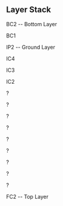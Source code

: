 ## Layer Stack

BC2  -- Bottom Layer

BC1

IP2  -- Ground Layer

IC4

IC3

IC2

?

?

?

?

?

?

?

?

?

FC2 -- Top Layer

